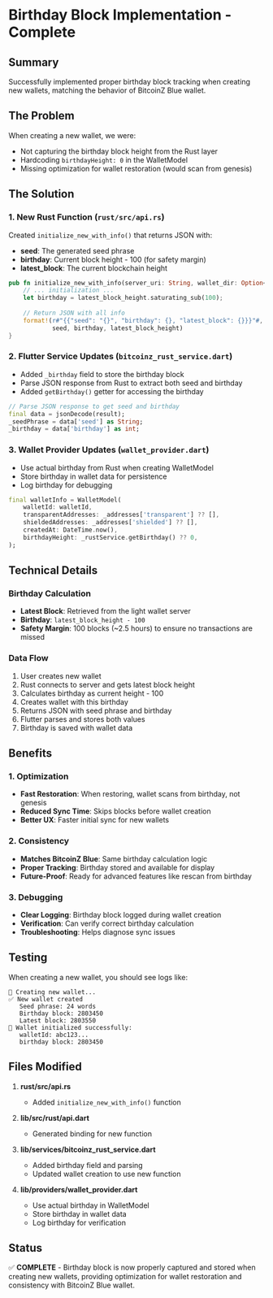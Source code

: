 # Birthday Block Implementation - Complete

## Summary
Successfully implemented proper birthday block tracking when creating new wallets, matching the behavior of BitcoinZ Blue wallet.

## The Problem
When creating a new wallet, we were:
- Not capturing the birthday block height from the Rust layer
- Hardcoding `birthdayHeight: 0` in the WalletModel
- Missing optimization for wallet restoration (would scan from genesis)

## The Solution

### 1. New Rust Function (`rust/src/api.rs`)
Created `initialize_new_with_info()` that returns JSON with:
- **seed**: The generated seed phrase
- **birthday**: Current block height - 100 (for safety margin)
- **latest_block**: The current blockchain height

```rust
pub fn initialize_new_with_info(server_uri: String, wallet_dir: Option<String>) -> String {
    // ... initialization ...
    let birthday = latest_block_height.saturating_sub(100);
    
    // Return JSON with all info
    format!(r#"{{"seed": "{}", "birthday": {}, "latest_block": {}}}"#, 
            seed, birthday, latest_block_height)
}
```

### 2. Flutter Service Updates (`bitcoinz_rust_service.dart`)
- Added `_birthday` field to store the birthday block
- Parse JSON response from Rust to extract both seed and birthday
- Added `getBirthday()` getter for accessing the birthday

```dart
// Parse JSON response to get seed and birthday
final data = jsonDecode(result);
_seedPhrase = data['seed'] as String;
_birthday = data['birthday'] as int;
```

### 3. Wallet Provider Updates (`wallet_provider.dart`)
- Use actual birthday from Rust when creating WalletModel
- Store birthday in wallet data for persistence
- Log birthday for debugging

```dart
final walletInfo = WalletModel(
    walletId: walletId,
    transparentAddresses: _addresses['transparent'] ?? [],
    shieldedAddresses: _addresses['shielded'] ?? [],
    createdAt: DateTime.now(),
    birthdayHeight: _rustService.getBirthday() ?? 0,
);
```

## Technical Details

### Birthday Calculation
- **Latest Block**: Retrieved from the light wallet server
- **Birthday**: `latest_block_height - 100`
- **Safety Margin**: 100 blocks (~2.5 hours) to ensure no transactions are missed

### Data Flow
1. User creates new wallet
2. Rust connects to server and gets latest block height
3. Calculates birthday as current height - 100
4. Creates wallet with this birthday
5. Returns JSON with seed phrase and birthday
6. Flutter parses and stores both values
7. Birthday is saved with wallet data

## Benefits

### 1. Optimization
- **Fast Restoration**: When restoring, wallet scans from birthday, not genesis
- **Reduced Sync Time**: Skips blocks before wallet creation
- **Better UX**: Faster initial sync for new wallets

### 2. Consistency
- **Matches BitcoinZ Blue**: Same birthday calculation logic
- **Proper Tracking**: Birthday stored and available for display
- **Future-Proof**: Ready for advanced features like rescan from birthday

### 3. Debugging
- **Clear Logging**: Birthday block logged during wallet creation
- **Verification**: Can verify correct birthday calculation
- **Troubleshooting**: Helps diagnose sync issues

## Testing

When creating a new wallet, you should see logs like:
```
📝 Creating new wallet...
✅ New wallet created
   Seed phrase: 24 words
   Birthday block: 2803450
   Latest block: 2803550
📱 Wallet initialized successfully:
   walletId: abc123...
   birthday block: 2803450
```

## Files Modified

1. **rust/src/api.rs**
   - Added `initialize_new_with_info()` function

2. **lib/src/rust/api.dart**
   - Generated binding for new function

3. **lib/services/bitcoinz_rust_service.dart**
   - Added birthday field and parsing
   - Updated wallet creation to use new function

4. **lib/providers/wallet_provider.dart**
   - Use actual birthday in WalletModel
   - Store birthday in wallet data
   - Log birthday for verification

## Status

✅ **COMPLETE** - Birthday block is now properly captured and stored when creating new wallets, providing optimization for wallet restoration and consistency with BitcoinZ Blue wallet.
